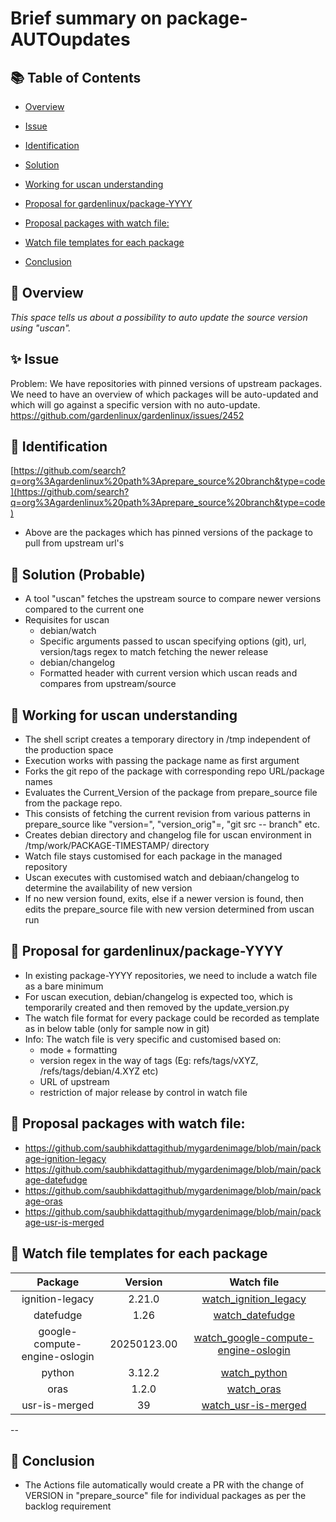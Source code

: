 # Brief summary on package-AUTOupdates

## 📚 Table of Contents

- [Overview](#-overview)
- [Issue](#-issue)
- [Identification](#-identification)
- [Solution](#-solution)
  
- [Working for uscan understanding](#-Working-for-uscan-understanding)
- [Proposal for gardenlinux/package-YYYY](#-Proposal-for-gardenlinux/package-YYYY)
- [Proposal packages with watch file:](#-Proposal-packages-with-watch-file)
- [Watch file templates for each package](#-Watch-file-templates-for-each-package)
- [Conclusion](#-Conclusion)

## 🧰 Overview 
_This space tells us about a possibility to auto update the source version using "uscan"._

## ✨ Issue

Problem: We have repositories with pinned versions of upstream packages. We need to have an overview of which packages will be auto-updated and which will go against a specific version with no auto-update. https://github.com/gardenlinux/gardenlinux/issues/2452 


## 🚀 Identification

[https://github.com/search?q=org%3Agardenlinux%20path%3Aprepare_source%20branch&type=code](https://github.com/search?q=org%3Agardenlinux%20path%3Aprepare_source%20branch&type=code) 
 * Above are the packages which has pinned versions of the package to pull from upstream url's


## 🧰 Solution (Probable)

 * A tool "uscan" fetches the upstream source to compare newer versions compared to the current one
 * Requisites for uscan
   *  debian/watch 
     * Specific arguments passed to uscan specifying options (git), url, version/tags regex to match fetching the newer release
   *  debian/changelog
     *  Formatted header with current version which uscan reads and compares from upstream/source
  
## 🧰 Working for uscan understanding
   - The shell script creates a temporary directory in /tmp independent of the production space
   - Execution works with passing the package name as first argument 
   - Forks the git repo of the package with corresponding repo URL/package names
   - Evaluates the Current_Version of the package from prepare_source file from the package repo.
   - This consists of fetching the current revision from various patterns in prepare_source like "version=", "version_orig"=, "git src -- branch" etc.
   - Creates debian directory and changelog file for uscan environment in /tmp/work/PACKAGE-TIMESTAMP/ directory
   - Watch file stays customised for each package in the managed repository
   - Uscan executes with customised watch and debiaan/changelog to determine the availability of new version
   - If no new version found, exits, else if a newer version is found, then edits the prepare_source file with new version determined from uscan run

## 🧰 Proposal for gardenlinux/package-YYYY
  - In existing package-YYYY repositories, we need to include a watch file as a bare minimum
  - For uscan execution, debian/changelog is expected too, which is temporarily created and then removed by the update_version.py
  - The watch file format for every package could be recorded as template as in below table (only for sample now in git)
  - Info: The watch file is very specific and customised based on:
    - mode + formatting
    - version regex in the way of tags (Eg: refs/tags/vXYZ, /refs/tags/debian/4.XYZ etc)  
    - URL of upstream
    - restriction of major release by control in watch file

## 🧰 Proposal packages with watch file:
  - https://github.com/saubhikdattagithub/mygardenimage/blob/main/package-ignition-legacy
  - https://github.com/saubhikdattagithub/mygardenimage/blob/main/package-datefudge
  - https://github.com/saubhikdattagithub/mygardenimage/blob/main/package-oras
  - https://github.com/saubhikdattagithub/mygardenimage/blob/main/package-usr-is-merged


## 🧰 Watch file templates for each package

|            Package            |   Version   |                                                   Watch file                                                      |
|:-----------------------------:|:-----------:|:-----------------------------------------------------------------------------------------------------------------:|
| ignition-legacy               | 2.21.0      | [watch_ignition_legacy](https://github.com/saubhikdattagithub/mygardenimage/blob/main/autoupdates/watch_ignition-legacy)                 |
| datefudge                     | 1.26        | [watch_datefudge](https://github.com/saubhikdattagithub/mygardenimage/blob/main/autoupdates/watch_datefudge)                       |
| google-compute-engine-oslogin | 20250123.00 | [watch_google-compute-engine-oslogin](https://github.com/saubhikdattagithub/mygardenimage/blob/main/autoupdates/watch_google-compute-engine-oslogin)   |
| python                        | 3.12.2      | [watch_python](https://github.com/saubhikdattagithub/mygardenimage/blob/main/autoupdates/watch_python3.12)             |
| oras                          | 1.2.0       | [watch_oras](https://github.com/saubhikdattagithub/mygardenimage/blob/main/autoupdates/watch_oras)             |
| usr-is-merged                 | 39          | [watch_usr-is-merged](https://github.com/saubhikdattagithub/mygardenimage/blob/main/autoupdates/watch_usr-is-merged)             |
--

## 🧰 Conclusion
 - The Actions file automatically would create a PR with the change of VERSION in "prepare_source" file for individual packages as per the backlog requirement
